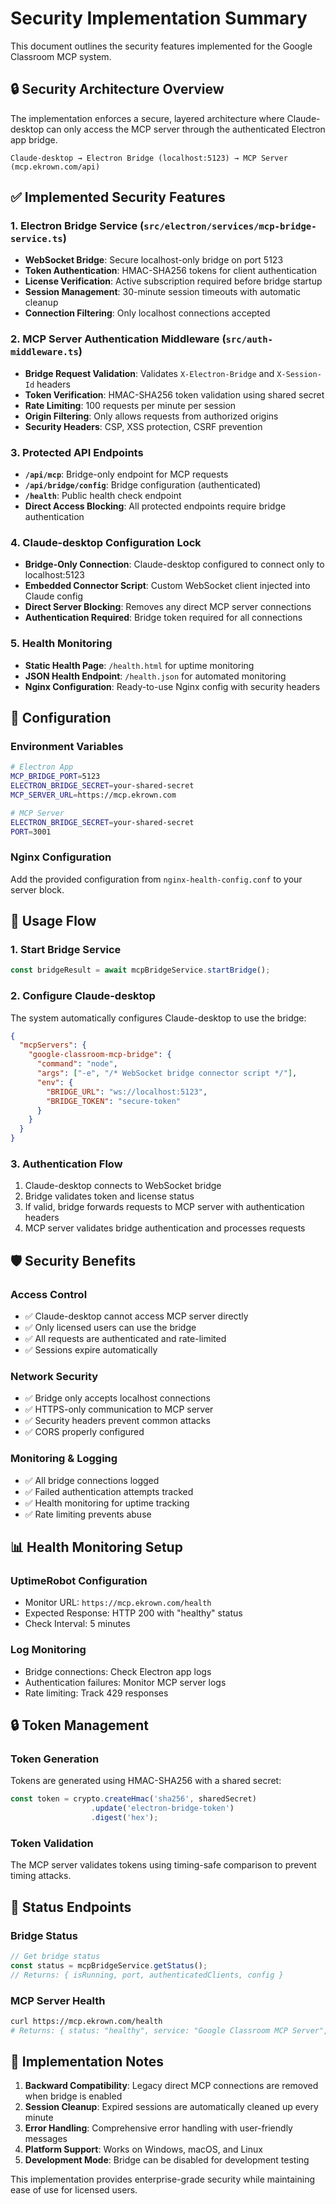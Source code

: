# Security Implementation Summary

This document outlines the security features implemented for the Google Classroom MCP system.

## 🔒 Security Architecture Overview

The implementation enforces a secure, layered architecture where Claude-desktop can only access the MCP server through the authenticated Electron app bridge.

```
Claude-desktop → Electron Bridge (localhost:5123) → MCP Server (mcp.ekrown.com/api)
```

## ✅ Implemented Security Features

### 1. Electron Bridge Service (`src/electron/services/mcp-bridge-service.ts`)
- **WebSocket Bridge**: Secure localhost-only bridge on port 5123
- **Token Authentication**: HMAC-SHA256 tokens for client authentication
- **License Verification**: Active subscription required before bridge startup
- **Session Management**: 30-minute session timeouts with automatic cleanup
- **Connection Filtering**: Only localhost connections accepted

### 2. MCP Server Authentication Middleware (`src/auth-middleware.ts`)
- **Bridge Request Validation**: Validates `X-Electron-Bridge` and `X-Session-Id` headers
- **Token Verification**: HMAC-SHA256 token validation using shared secret
- **Rate Limiting**: 100 requests per minute per session
- **Origin Filtering**: Only allows requests from authorized origins
- **Security Headers**: CSP, XSS protection, CSRF prevention

### 3. Protected API Endpoints
- **`/api/mcp`**: Bridge-only endpoint for MCP requests
- **`/api/bridge/config`**: Bridge configuration (authenticated)
- **`/health`**: Public health check endpoint
- **Direct Access Blocking**: All protected endpoints require bridge authentication

### 4. Claude-desktop Configuration Lock
- **Bridge-Only Connection**: Claude-desktop configured to connect only to localhost:5123
- **Embedded Connector Script**: Custom WebSocket client injected into Claude config
- **Direct Server Blocking**: Removes any direct MCP server connections
- **Authentication Required**: Bridge token required for all connections

### 5. Health Monitoring
- **Static Health Page**: `/health.html` for uptime monitoring
- **JSON Health Endpoint**: `/health.json` for automated monitoring
- **Nginx Configuration**: Ready-to-use Nginx config with security headers

## 🔧 Configuration

### Environment Variables
```bash
# Electron App
MCP_BRIDGE_PORT=5123
ELECTRON_BRIDGE_SECRET=your-shared-secret
MCP_SERVER_URL=https://mcp.ekrown.com

# MCP Server
ELECTRON_BRIDGE_SECRET=your-shared-secret
PORT=3001
```

### Nginx Configuration
Add the provided configuration from `nginx-health-config.conf` to your server block.

## 🚀 Usage Flow

### 1. Start Bridge Service
```typescript
const bridgeResult = await mcpBridgeService.startBridge();
```

### 2. Configure Claude-desktop
The system automatically configures Claude-desktop to use the bridge:
```json
{
  "mcpServers": {
    "google-classroom-mcp-bridge": {
      "command": "node",
      "args": ["-e", "/* WebSocket bridge connector script */"],
      "env": {
        "BRIDGE_URL": "ws://localhost:5123",
        "BRIDGE_TOKEN": "secure-token"
      }
    }
  }
}
```

### 3. Authentication Flow
1. Claude-desktop connects to WebSocket bridge
2. Bridge validates token and license status
3. If valid, bridge forwards requests to MCP server with authentication headers
4. MCP server validates bridge authentication and processes requests

## 🛡️ Security Benefits

### Access Control
- ✅ Claude-desktop cannot access MCP server directly
- ✅ Only licensed users can use the bridge
- ✅ All requests are authenticated and rate-limited
- ✅ Sessions expire automatically

### Network Security
- ✅ Bridge only accepts localhost connections
- ✅ HTTPS-only communication to MCP server
- ✅ Security headers prevent common attacks
- ✅ CORS properly configured

### Monitoring & Logging
- ✅ All bridge connections logged
- ✅ Failed authentication attempts tracked
- ✅ Health monitoring for uptime tracking
- ✅ Rate limiting prevents abuse

## 📊 Health Monitoring Setup

### UptimeRobot Configuration
- Monitor URL: `https://mcp.ekrown.com/health`
- Expected Response: HTTP 200 with "healthy" status
- Check Interval: 5 minutes

### Log Monitoring
- Bridge connections: Check Electron app logs
- Authentication failures: Monitor MCP server logs
- Rate limiting: Track 429 responses

## 🔒 Token Management

### Token Generation
Tokens are generated using HMAC-SHA256 with a shared secret:
```typescript
const token = crypto.createHmac('sha256', sharedSecret)
                  .update('electron-bridge-token')
                  .digest('hex');
```

### Token Validation
The MCP server validates tokens using timing-safe comparison to prevent timing attacks.

## 🚦 Status Endpoints

### Bridge Status
```typescript
// Get bridge status
const status = mcpBridgeService.getStatus();
// Returns: { isRunning, port, authenticatedClients, config }
```

### MCP Server Health
```bash
curl https://mcp.ekrown.com/health
# Returns: { status: "healthy", service: "Google Classroom MCP Server", bridgeEnabled: true }
```

## 📝 Implementation Notes

1. **Backward Compatibility**: Legacy direct MCP connections are removed when bridge is enabled
2. **Session Cleanup**: Expired sessions are automatically cleaned up every minute
3. **Error Handling**: Comprehensive error handling with user-friendly messages
4. **Platform Support**: Works on Windows, macOS, and Linux
5. **Development Mode**: Bridge can be disabled for development testing

This implementation provides enterprise-grade security while maintaining ease of use for licensed users.
